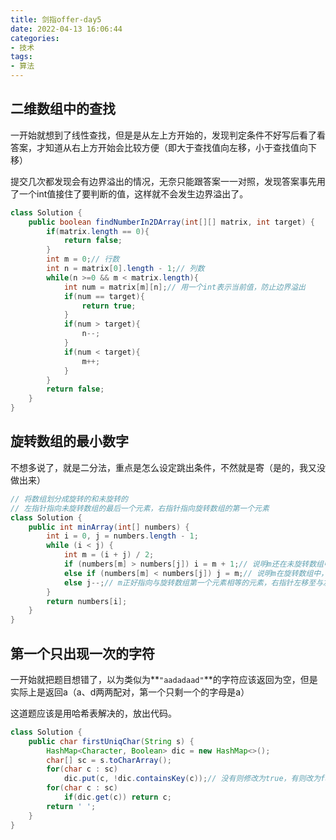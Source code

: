 ```yaml
---
title: 剑指offer-day5
date: 2022-04-13 16:06:44
categories:
- 技术
tags:
- 算法
---
```


## 二维数组中的查找

一开始就想到了线性查找，但是是从左上方开始的，发现判定条件不好写后看了看答案，才知道从右上方开始会比较方便（即大于查找值向左移，小于查找值向下移）

提交几次都发现会有边界溢出的情况，无奈只能跟答案一一对照，发现答案事先用了一个int值接住了要判断的值，这样就不会发生边界溢出了。

```java
class Solution {
    public boolean findNumberIn2DArray(int[][] matrix, int target) {
        if(matrix.length == 0){
            return false;
        }
        int m = 0;// 行数
        int n = matrix[0].length - 1;// 列数
        while(n >=0 && m < matrix.length){
            int num = matrix[m][n];// 用一个int表示当前值，防止边界溢出
            if(num == target){
                return true;
            }
            if(num > target){
                n--;
            }
            if(num < target){
                m++;
            }
        }
        return false;
    }
}
```

## 旋转数组的最小数字

不想多说了，就是二分法，重点是怎么设定跳出条件，不然就是寄（是的，我又没做出来）

```java
// 将数组划分成旋转的和未旋转的
// 左指针指向未旋转数组的最后一个元素，右指针指向旋转数组的第一个元素
class Solution {
    public int minArray(int[] numbers) {
        int i = 0, j = numbers.length - 1;
        while (i < j) {
            int m = (i + j) / 2;
            if (numbers[m] > numbers[j]) i = m + 1;// 说明m还在未旋转数组中，左指针指向m的下一个元素
            else if (numbers[m] < numbers[j]) j = m;// 说明m在旋转数组中，右指针指向m
            else j--;// m正好指向与旋转数组第一个元素相等的元素，右指针左移至与左指针重合
        }
        return numbers[i];
    }
}
```

## 第一个只出现一次的字符

一开始就把题目想错了，以为类似为**`"aadadaad"`**的字符应该返回为空，但是实际上是返回a（a、d两两配对，第一个只剩一个的字母是a）

这道题应该是用哈希表解决的，放出代码。

```java
class Solution {
    public char firstUniqChar(String s) {
        HashMap<Character, Boolean> dic = new HashMap<>();
        char[] sc = s.toCharArray();
        for(char c : sc)
            dic.put(c, !dic.containsKey(c));// 没有则修改为true，有则改为false
        for(char c : sc)
            if(dic.get(c)) return c;
        return ' ';
    }
}
```

